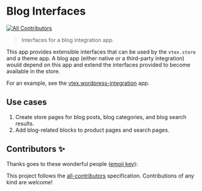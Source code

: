 # Blog Interfaces
<!-- ALL-CONTRIBUTORS-BADGE:START - Do not remove or modify this section -->
[![All Contributors](https://img.shields.io/badge/all_contributors-0-orange.svg?style=flat-square)](#contributors-)
<!-- ALL-CONTRIBUTORS-BADGE:END -->

> Interfaces for a blog integration app.

This app provides extensible interfaces that can be used by the `vtex.store` and a theme app. A blog app (either native or a third-party integration) would depend on this app and extend the interfaces provided to become available in the store.

For an example, see the [vtex.wordpress-integration](https://github.com/vtex-apps/wordpress-integration) app.

## Use cases

1. Create store pages for blog posts, blog categories, and blog search results.
2. Add blog-related blocks to product pages and search pages.

## Contributors ✨

Thanks goes to these wonderful people ([emoji key](https://allcontributors.org/docs/en/emoji-key)):

<!-- ALL-CONTRIBUTORS-LIST:START - Do not remove or modify this section -->
<!-- prettier-ignore-start -->
<!-- markdownlint-disable -->
<!-- markdownlint-enable -->
<!-- prettier-ignore-end -->
<!-- ALL-CONTRIBUTORS-LIST:END -->

This project follows the [all-contributors](https://github.com/all-contributors/all-contributors) specification. Contributions of any kind are welcome!